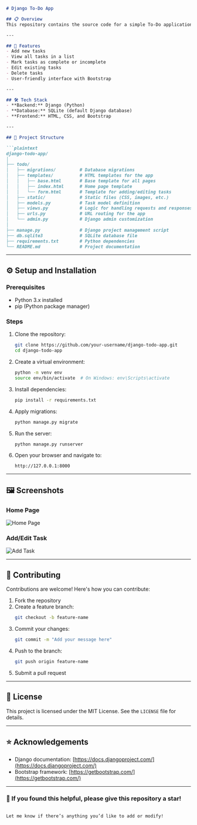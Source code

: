 
```markdown
# Django To-Do App  

## 📋 Overview  
This repository contains the source code for a simple To-Do application built with Django. The project demonstrates the use of Django's models, views, templates, and forms to perform CRUD (Create, Read, Update, Delete) operations. It's an ideal beginner-friendly project to learn and practice Django fundamentals.  

---

## 🚀 Features  
- Add new tasks  
- View all tasks in a list  
- Mark tasks as complete or incomplete  
- Edit existing tasks  
- Delete tasks  
- User-friendly interface with Bootstrap  

---

## 🛠️ Tech Stack  
- **Backend:** Django (Python)  
- **Database:** SQLite (default Django database)  
- **Frontend:** HTML, CSS, and Bootstrap  

---

## 📂 Project Structure  

```plaintext
django-todo-app/
│
├── todo/
│   ├── migrations/         # Database migrations
│   ├── templates/          # HTML templates for the app
│   │   ├── base.html       # Base template for all pages
│   │   ├── index.html      # Home page template
│   │   └── form.html       # Template for adding/editing tasks
│   ├── static/             # Static files (CSS, images, etc.)
│   ├── models.py           # Task model definition
│   ├── views.py            # Logic for handling requests and responses
│   ├── urls.py             # URL routing for the app
│   └── admin.py            # Django admin customization
│
├── manage.py               # Django project management script
├── db.sqlite3              # SQLite database file
├── requirements.txt        # Python dependencies
└── README.md               # Project documentation
```  

---

## ⚙️ Setup and Installation  

### Prerequisites  
- Python 3.x installed  
- pip (Python package manager)  

### Steps  
1. Clone the repository:  
   ```bash
   git clone https://github.com/your-username/django-todo-app.git
   cd django-todo-app
   ```  

2. Create a virtual environment:  
   ```bash
   python -m venv env
   source env/bin/activate  # On Windows: env\Scripts\activate
   ```  

3. Install dependencies:  
   ```bash
   pip install -r requirements.txt
   ```  

4. Apply migrations:  
   ```bash
   python manage.py migrate
   ```  

5. Run the server:  
   ```bash
   python manage.py runserver
   ```  

6. Open your browser and navigate to:  
   ```
   http://127.0.0.1:8000
   ```  

---

## 🖼️ Screenshots  
### Home Page  
![Home Page](https://via.placeholder.com/800x400.png?text=Screenshot+of+Home+Page)  

### Add/Edit Task  
![Add Task](https://via.placeholder.com/800x400.png?text=Screenshot+of+Add+Task+Page)  

---

## 🤝 Contributing  
Contributions are welcome! Here's how you can contribute:  
1. Fork the repository  
2. Create a feature branch:  
   ```bash
   git checkout -b feature-name
   ```  
3. Commit your changes:  
   ```bash
   git commit -m "Add your message here"
   ```  
4. Push to the branch:  
   ```bash
   git push origin feature-name
   ```  
5. Submit a pull request  

---

## 📜 License  
This project is licensed under the MIT License. See the `LICENSE` file for details.  

---

## ⭐ Acknowledgements  
- Django documentation: [https://docs.djangoproject.com/](https://docs.djangoproject.com/)  
- Bootstrap framework: [https://getbootstrap.com/](https://getbootstrap.com/)  

---

### 🌟 If you found this helpful, please give this repository a star!
```  

Let me know if there’s anything you’d like to add or modify!
